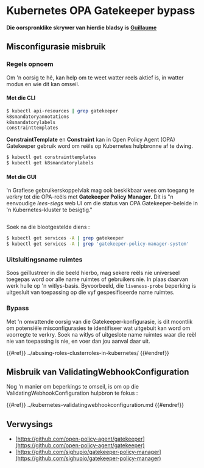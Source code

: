 # Kubernetes OPA Gatekeeper bypass

**Die oorspronklike skrywer van hierdie bladsy is** [**Guillaume**](https://www.linkedin.com/in/guillaume-chapela-ab4b9a196)

## Misconfigurasie misbruik

### Regels opnoem

Om 'n oorsig te hê, kan help om te weet watter reels aktief is, in watter modus en wie dit kan omseil.

#### Met die CLI
```bash
$ kubectl api-resources | grep gatekeeper
k8smandatoryannotations                                                             constraints.gatekeeper.sh/v1beta1                  false        K8sMandatoryAnnotations
k8smandatorylabels                                                                  constraints.gatekeeper.sh/v1beta1                  false        K8sMandatoryLabel
constrainttemplates                                                                 templates.gatekeeper.sh/v1                         false        ConstraintTemplate
```
**ConstraintTemplate** en **Constraint** kan in Open Policy Agent (OPA) Gatekeeper gebruik word om reëls op Kubernetes hulpbronne af te dwing.
```bash
$ kubectl get constrainttemplates
$ kubectl get k8smandatorylabels
```
#### Met die GUI

'n Grafiese gebruikerskoppelvlak mag ook beskikbaar wees om toegang te verkry tot die OPA-reëls met **Gatekeeper Policy Manager.** Dit is "n eenvoudige _lees-slegs_ web UI om die status van OPA Gatekeeper-beleide in 'n Kubernetes-kluster te besigtig."

<figure><img src="../../../images/05-constraints.png" alt=""><figcaption></figcaption></figure>

Soek na die blootgestelde diens :
```bash
$ kubectl get services -A | grep gatekeeper
$ kubectl get services -A | grep 'gatekeeper-policy-manager-system'
```
### Uitsluitingsname ruimtes

Soos geïllustreer in die beeld hierbo, mag sekere reëls nie universeel toegepas word oor alle name ruimtes of gebruikers nie. In plaas daarvan werk hulle op 'n witlys-basis. Byvoorbeeld, die `liveness-probe` beperking is uitgesluit van toepassing op die vyf gespesifiseerde name ruimtes.

### Bypass

Met 'n omvattende oorsig van die Gatekeeper-konfigurasie, is dit moontlik om potensiële misconfigurasies te identifiseer wat uitgebuit kan word om voorregte te verkry. Soek na witlys of uitgeslote name ruimtes waar die reël nie van toepassing is nie, en voer dan jou aanval daar uit.

{{#ref}}
../abusing-roles-clusterroles-in-kubernetes/
{{#endref}}

## Misbruik van ValidatingWebhookConfiguration

Nog 'n manier om beperkings te omseil, is om op die ValidatingWebhookConfiguration hulpbron te fokus :&#x20;

{{#ref}}
../kubernetes-validatingwebhookconfiguration.md
{{#endref}}

## Verwysings

- [https://github.com/open-policy-agent/gatekeeper](https://github.com/open-policy-agent/gatekeeper)
- [https://github.com/sighupio/gatekeeper-policy-manager](https://github.com/sighupio/gatekeeper-policy-manager)
